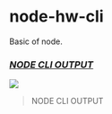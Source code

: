 # node-hw-cli
Basic of node.
### [***NODE CLI OUTPUT***](https://monosnap.com/file/YYcx99rPmszi5IJNAlXmnHpYdp3fH1)
[![](https://d3dehtdmp2rwcw.cloudfront.net/ms_517160/cbRCSI0HIbUviKJo65hxkpXaVYbC1i/node-clijpg.jpg?Expires=1662026400&Signature=u4YB7-5AoANk~Iy31s1N43ehrOdgldrU~w-GFk6CUAVI~O3LeK2Hij6W9x92~Ydenlg58A8xtW2fIn6w2bdpckdl12j-sVWXZPbKWi~ZYNzAX03doH9wSQL2G27aaiLxJtCjCe2IGCuso8p5qzSsXRfT8gNxtTUU0JIyEbnqbrQ9L61lJsz3oDQkizXESa7yVHua7g9UzBhrr2W78JnwTgfGSuuHW5y5Ifu56J6Z3BzpBMKVORbQNiwc8hT8q~pfgj6OM69VpWsm6YM8j--3YupSLY84w-YVZCf2QJv-oo6wAH2i59n6g3h5K5y~uzMYpSl3MY9VK5maeFdJpxtRbw__&Key-Pair-Id=APKAJBCGYQYURKHBGCOA)](https://d3dehtdmp2rwcw.cloudfront.net/ms_517160/cbRCSI0HIbUviKJo65hxkpXaVYbC1i/node-clijpg.jpg?Expires=1662026400&Signature=u4YB7-5AoANk~Iy31s1N43ehrOdgldrU~w-GFk6CUAVI~O3LeK2Hij6W9x92~Ydenlg58A8xtW2fIn6w2bdpckdl12j-sVWXZPbKWi~ZYNzAX03doH9wSQL2G27aaiLxJtCjCe2IGCuso8p5qzSsXRfT8gNxtTUU0JIyEbnqbrQ9L61lJsz3oDQkizXESa7yVHua7g9UzBhrr2W78JnwTgfGSuuHW5y5Ifu56J6Z3BzpBMKVORbQNiwc8hT8q~pfgj6OM69VpWsm6YM8j--3YupSLY84w-YVZCf2QJv-oo6wAH2i59n6g3h5K5y~uzMYpSl3MY9VK5maeFdJpxtRbw__&Key-Pair-Id=APKAJBCGYQYURKHBGCOA "OUTPUT")
> NODE CLI OUTPUT
